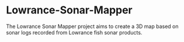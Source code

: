 # Lowrance-Sonar-Mapper
The Lowrance Sonar Mapper project aims to create a 3D map based on sonar logs recorded from Lowrance fish sonar products.
